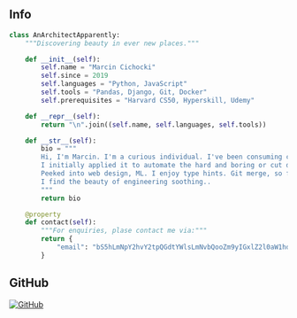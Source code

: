## Info
```python
class AnArchitectApparently:
    """Discovering beauty in ever new places."""

    def __init__(self):
        self.name = "Marcin Cichocki"
        self.since = 2019
        self.languages = "Python, JavaScript"
        self.tools = "Pandas, Django, Git, Docker"
        self.prerequisites = "Harvard CS50, Hyperskill, Udemy"

    def __repr__(self):
        return "\n".join((self.name, self.languages, self.tools))

    def __str__(self):
        bio = """
        Hi, I'm Marcin. I'm a curious individual. I've been consuming code for a few years.
        I initially applied it to automate the hard and boring or cut design & construction related corners.
        Peeked into web design, ML. I enjoy type hints. Git merge, so far.  
        I find the beauty of engineering soothing..
        """
        return bio

    @property
    def contact(self):
        """For enquiries, plase contact me via:"""
        return {
            "email": "bS5hLmNpY2hvY2tpQGdtYWlsLmNvbQooZm9yIGxlZ2l0aW1hdGUgcHVycG9zZXMgb25seSk="
        }
```

## GitHub

<a href="https://github.com/cinkovic">
  <img align="center" src="https://github-readme-stats.vercel.app/api?username=cinkovic&show_icons=true&line_height=27&count_private=true&theme=radical&hide=contribs" alt="GitHub" />
</a>
